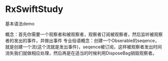 # RxSwiftStudy
基本语法demo

概念：首先你需要一个观察者和被观察者，观察者订阅被观察者，然后监听被观察者的发出的事件，并做出事件
专业俗语概念：创建一个Obserable的seqence，就是创建一个流(这个流就是发出事件)，seqence被订阅，这样被观察者发出时间消失我们就做相应处理，然后再是在适当的时候利用DisposeBag销毁观察者。
